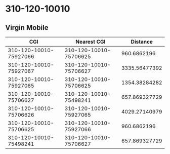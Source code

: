# 310-120-10010
## Virgin Mobile


| CGI | Nearest CGI | Distance |
|-----|-------------|----------|
| 310-120-10010-75927066 | 310-120-10010-75706625 | 960.6862196 |
| 310-120-10010-75927067 | 310-120-10010-75706627 | 3335.56477392 |
| 310-120-10010-75927065 | 310-120-10010-75706625 | 1354.38284282 |
| 310-120-10010-75706627 | 310-120-10010-75498241 | 657.869327729 |
| 310-120-10010-75706626 | 310-120-10010-75927065 | 4029.27140979 |
| 310-120-10010-75706625 | 310-120-10010-75927066 | 960.6862196 |
| 310-120-10010-75498241 | 310-120-10010-75706627 | 657.869327729 |
